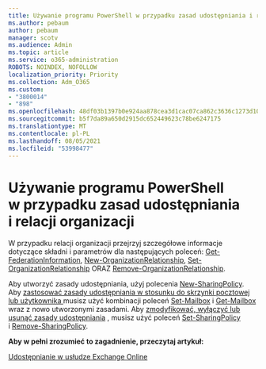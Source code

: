 ```yaml
---
title: Używanie programu PowerShell w przypadku zasad udostępniania i relacji organizacji
ms.author: pebaum
author: pebaum
manager: scotv
ms.audience: Admin
ms.topic: article
ms.service: o365-administration
ROBOTS: NOINDEX, NOFOLLOW
localization_priority: Priority
ms.collection: Adm_O365
ms.custom:
- "3800014"
- "898"
ms.openlocfilehash: 48df03b1397b0e924aa878cea3d1cac07ca862c3636c1273d10f4841a03fddcf
ms.sourcegitcommit: b5f7da89a650d2915dc652449623c78be6247175
ms.translationtype: MT
ms.contentlocale: pl-PL
ms.lasthandoff: 08/05/2021
ms.locfileid: "53998477"
---
```

# <a name="use-powershell-for-sharing-policies-and-organization-relationships"></a>Używanie programu PowerShell w przypadku zasad udostępniania i relacji organizacji


W przypadku relacji organizacji przejrzyj szczegółowe informacje dotyczące składni i parametrów dla następujących poleceń: [Get-FederationInformation](https://docs.microsoft.com/powershell/module/exchange/get-federationinformation), [New-OrganizationRelationship](https://docs.microsoft.com/powershell/module/exchange/new-organizationrelationship), [Set-OrganizationRelationship](https://docs.microsoft.com/powershell/module/exchange/set-organizationrelationship)  ORAZ [Remove-OrganizationRelationship](https://docs.microsoft.com/powershell/module/exchange/remove-organizationrelationship).

Aby utworzyć zasady udostępniania, użyj polecenia [New-SharingPolicy](https://docs.microsoft.com/powershell/module/exchange/new-sharingpolicy). Aby  [zastosować zasady udostępniania w stosunku do skrzynki pocztowej lub użytkownika ](https://docs.microsoft.com/exchange/sharing/sharing-policies/apply-a-sharing-policy#use-exchange-online-powershell-to-apply-a-sharing-policy-to-one-or-more-mailboxes)  musisz użyć kombinacji poleceń   [Set-Mailbox](https://docs.microsoft.com/powershell/module/exchange/set-mailbox) i [Get-Mailbox](https://docs.microsoft.com/powershell/module/exchange/get-mailbox) wraz z nowo utworzonymi zasadami. Aby  [zmodyfikować, wyłączyć lub usunąć zasady udostępniania](https://docs.microsoft.com/exchange/sharing/sharing-policies/modify-a-sharing-policy)  , musisz użyć poleceń  [Set-SharingPolicy](https://docs.microsoft.com/powershell/module/exchange/set-sharingpolicy) i [Remove-SharingPolicy](https://docs.microsoft.com/powershell/module/exchange/remove-sharingpolicy).

**Aby w pełni zrozumieć to zagadnienie, przeczytaj artykuł:**

[Udostępnianie w usłudze Exchange Online](https://docs.microsoft.com/exchange/sharing/sharing)